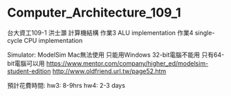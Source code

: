 # Computer_Architecture_109_1
台大資工109-1 洪士灝  計算機結構 作業3 ALU implementation 作業4  single-cycle CPU implementation

Simulator: ModelSim 
Mac無法使用 只能用Windows 
32-bit電腦不能用 只有64-bit電腦可以用
https://www.mentor.com/company/higher_ed/modelsim-student-edition
http://www.oldfriend.url.tw/page52.htm

預計花費時間:
hw3: 8-9hrs
hw4: 2-3 days

